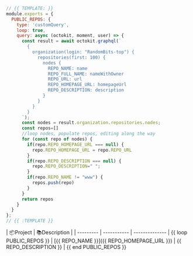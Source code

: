 ```js
// {{ TEMPLATE: }}
module.exports = {
  PUBLIC_REPOS: {
    type: 'customQuery',
    loop: true,
    query: async (octokit, moment, user) => {
      const result = await octokit.graphql(`
        {
          organization(login: "RandomBits-top") {
            repositories(first: 100) {
              nodes {
                REPO_NAME: name
                REPO_FULL_NAME: nameWithOwner
                REPO_URL: url
                REPO_HOMEPAGE_URL: homepageUrl
                REPO_DESCRIPTION: description
              }
            }
          }
        }
      `);
      const nodes = result.organization.repositories.nodes;
      const repos=[]
      //loop nodes, populate repos, editing along the way
      for (const repo of nodes) {
        if(repo.REPO_HOMEPAGE_URL === null) {
          repo.REPO_HOMEPAGE_URL = repo.REPO_URL
        }
        if(repo.REPO_DESCRIPTION === null) {
          repo.REPO_DESCRIPTION=" ";
        }
        if(repo.REPO_NAME != "www") {        
          repos.push(repo)
        }
      }
      return repos
    }
  }
};
// {{ :TEMPLATE }}
```

| 📦Project    | 📚Description |
| --------- | ----------- | -------------- |
{{ loop PUBLIC_REPOS }}
| [{{ REPO_NAME }}]({{ REPO_HOMEPAGE_URL }}) | {{ REPO_DESCRIPTION }} |
{{ end PUBLIC_REPOS }}

